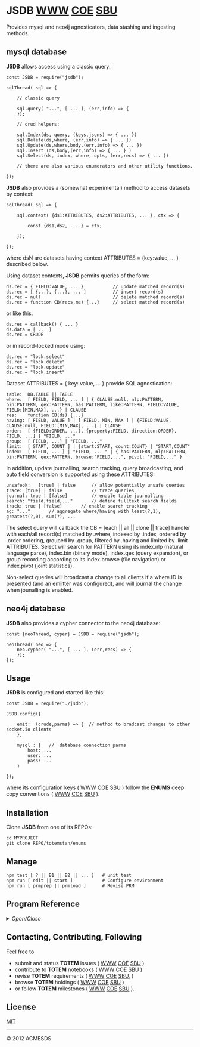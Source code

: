 # JSDB [WWW](https://github.com/totemstan/jsdb)  [COE](https://sc.appdev.proj.coe/acmesds/jsdb)  [SBU](https://gitlab.west.nga.ic.gov/acmesds/jsdb)

Provides mysql and neo4j agnosticators, data stashing and ingesting methods.

## mysql database

**JSDB** allows access using a classic query:

	const JSDB = require("jsdb");
	
	sqlThread( sql => {
	
		// classic query

		sql.query( "...", [ ... ], (err,info) => {
		});
		
		// crud helpers:

		sql.Index(ds, query, (keys,jsons) => { ... })
		sql.Delete(ds,where, (err,info) => { ... })
		sql.Update(ds,where,body,(err,info) => { ... })
		sql.Insert (ds,body,(err,info) => { ... } )
		sql.Select(ds, index, where, opts, (err,recs) => { ... })

		// there are also various enumerators and other utility functions.

	});

**JSDB** also provides a (somewhat experimental) method to access datasets by context:

	sqlThread( sql => {
	
		sql.context( {ds1:ATTRIBUTES, ds2:ATTRIBUTES, ... }, ctx => {

			const {ds1,ds2, ... } = ctx;

		});
		
	});

where dsN are datasets having context ATTRIBUTES = {key:value, ... } described below. 

Using dataset contexts, **JSDB** permits queries of the form:

	ds.rec = { FIELD:VALUE, ... }			// update matched record(s) 
	ds.rec = [ {...}, {...}, ... ]			// insert record(s)
	ds.rec = null 							// delete matched record(s)
	ds.rec = function CB(recs,me) {...}		// select matched record(s)

or like this:

	ds.res = callback() { ... }
	ds.data = [ ... ]
	ds.rec = CRUDE

or in record-locked mode using:

	ds.rec = "lock.select"
	ds.rec = "lock.delete"
	ds.rec = "lock.update"
	ds.rec = "lock.insert"

Dataset ATTRIBUTES = { key: value, ... } provide SQL agnostication:

	table: 	DB.TABLE || TABLE
	where: 	[ FIELD, FIELD, ... ] | { CLAUSE:null, nlp:PATTERN, bin:PATTERN, qex:PATTERN, has:PATTERN, like:PATTERN, FIELD:VALUE, FIELD:[MIN,MAX], ...} | CLAUSE
	res: 	function CB(ds) {...}
	having: [ FIELD, VALUE ] | [ FIELD, MIN, MAX ] | {FIELD:VALUE, CLAUSE:null, FIELD:[MIN,MAX], ...} | CLAUSE
	order: 	[ {FIELD:ORDER, ...}, {property:FIELD, direction:ORDER}, FIELD, ...] | "FIELD, ..."
	group: 	[ FIELD, ...] | "FIELD, ..."
	limit: 	[ START, COUNT ] | {start:START, count:COUNT} | "START,COUNT"
	index:	[ FIELD, ... ] | "FIELD, ... " | { has:PATTERN, nlp:PATTERN, bin:PATTERN, qex:PATTERN, browse:"FIELD,...", pivot: "FIELD,..." }

In addition, update journalling, search tracking, query broadcasting, and auto field conversion is 
supported using these ATTRIBUTES:

	unsafeok: 	[true] | false 		// allow potentially unsafe queries
	trace: [true] | false			// trace queries
	journal: true | [false] 		// enable table journalling
	search: "field,field,..." 		// define fulltext search fields
	track: true | [false] 		// enable search tracking
	ag: "..." 		// aggregate where/having with least(?,1), greatest(?,0), sum(?), ...

The select query will callback the CB = [each || all || clone || trace] handler with each/all record(s) matched 
by .where, indexed by  .index, ordered by .order ordering, grouped by .group, filtered by .having 
and limited by .limit ATTRIBUTES.  Select will search for PATTERN 
using its index.nlp (natural language parse), index.bin (binary mode), index.qex (query expansion), 
or group recording according to its index.browse (file navigation) or index.pivot (joint statistics).

Non-select queries will broadcast a change to all clients if a where.ID is presented (and an emiitter
was configured), and will journal the change when jounalling is enabled.

## neo4j database

**JSDB** also provides a cypher connector to the neo4j database:

	const {neoThread, cyper} = JSDB = require("jsdb");
	
	neoThread( neo => {	
		neo.cypher( "...", [ ... ], (err,recs) => {
		});
	});

## Usage

**JSDB** is configured and started like this:

	const JSDB = require("./jsdb");
	
	JSDB.config({ 
	
		emit:  (crude,parms) => {  // method to bradcast changes to other socket.io clients
		}, 
		
		mysql : {	// 	database connection parms
			host: ...
			user: ...
			pass: ...
		}

	});

where its configuration keys (
[WWW](http://totem.zapto.org/shares/prm/totem/index.html) 
[COE](https://totem.west.ile.nga.ic.gov/shares/prm/totem/index.html) 
[SBU](https://totem.nga.mil/shares/prm/totem/index.html)
)
follow the **ENUMS** deep copy conventions (
[WWW](https://github.com/totemstan/enum) 
[COE](https://sc.appdev.proj.coe/acmesds/enum) 
[SBU](https://gitlab.west.nga.ic.gov/acmesds/enum)
).
	
## Installation

Clone **JSDB** from one of its REPOs:

	cd MYPROJECT
	git clone REPO/totemstan/enums

## Manage 

	npm test [ ? || B1 || B2 || ... ]	# unit test
	npm run [ edit || start ]			# Configure environment
	npm run [ prmprep || prmload ]		# Revise PRM

## Program Reference
<details>
<summary>
<i>Open/Close</i>
</summary>
## Modules

<dl>
<dt><a href="#module_JSDB">JSDB</a></dt>
<dd><p>Provides mysql and neo4j agnosticators as well task queueing.  This module 
documented in accordance with <a href="https://jsdoc.app/">jsdoc</a>.</p>
</dd>
</dl>

## Functions

<dl>
<dt><a href="#parseWild">parseWild()</a></dt>
<dd></dd>
</dl>

<a name="module_JSDB"></a>

## JSDB
Provides mysql and neo4j agnosticators as well task queueing.  This module 
documented in accordance with [jsdoc](https://jsdoc.app/).

**Requires**: <code>module:[enums](https://github.com/totemstan/enums)</code>, <code>module:cluster</code>, <code>module:os</code>, <code>module:fs</code>  
**Author**: [ACMESDS](https://totemstan.github.io)

### Dataset Dependencies

	openv.hawks Queried for moderaters when journalling a dataset.
	openv.journal	Updated with changes when journalling enabled.
	openv.locks Updated when record locks used (e.g. using forms).
	openv.files Databrick files when saving stashes
	openv._stats Databrick stats when saving stashes
	openv.events For storing event data during saving stashes
	openv.profile Client information to manage task queues
	openv.queues Task queues managed by regulator
	openv.cache Place to cache data

### Env Dependencies

	URL_MYSQL=http://$KEY_MYSQL@localhost:3306
	URL_NEO4J=http://$KEY_NEO4J@localhost:7474
	URL_TXMAIL=http://$KEY_TXMAIL@smtp.comcast.net:587
	URL_RXMAIL=
	URL_LEXNEX=https:$KEY_LEXNEX//services-api.lexisnexis.com/v1/  
**Example**  
```js
Create dataset on a new sql thread:

	sqlThread( sql => {
	
		var ds = new JSDB.DS(sql,{
			table:"test.x", 
			rec: (recs) => console.log(recs) 
		});
		
	});
	
```
**Example**  
```js
Create dataset and access each record:

	var ds = new JSDB.DS(sql,{
		table:"test.x",
		limit:[0,1],
		rec: function each(rec) {console.log(rec)}
	});
		
	var ds = new JSDB.DS(sql,{
		table:"test.x",
		trace:1,
		where:{ x: "x=12" },
		rec: function each(rec) {console.log(rec)}});
		
	var ds = new JSDB.DS(sql,{
		table:"test.x",
		trace:1,
		where:{ a: "a = 0.5"},
		rec: function each(rec) {console.log(rec)}
	});
	
	var ds = new JSDB.DS(sql,{
		table:"test.x",
		trace:1,
		where:{ a: "a<30"},
		rec: function each(rec) {console.log(rec)}
	});
	
```
**Example**  
```js
Create dataset and access all records:

	var ds = new JSDB.DS(sql,{
		table:"test.x",
		trace:1,
		where:{
			a: "a<30", 
			b: "b!=0",
			x: "x like '%find%'",
			ID: "ID=5"},
		rec: (recs) => console.log(recs)
	});
	
	var ds = new JSDB.DS(sql,{
		table:"test.x",
		trace:1,
		order:[{property:"a",direction:"asc"}],
		rec: (recs) => console.log(recs)
	});
	
	var ds = new JSDB.DS(sql,{
		table:"test.x",
		trace:1,
		index:{pivot:"root"},
		group:"a,b",
		rec: (recs) => console.log(recs)
	});
	
```
**Example**  
```js
Select ds record(s) matched by ds.where:

	ds.where = {ID: "ID=1"};
	ds.rec = (rec) => console.log(rec);
	
```
**Example**  
```js
Delete ds record(s) matched by ds.where:

	ds.where = {ID:"ID=2"}
	ds.rec = null
	
```
**Example**  
```js
Update ds record(s) matched by ds.where:

	ds.where = null
	ds.rec = [{a:1,b:2,ds:"hello"},{a:10,b:20,x:"there"}]
	ds.where = {ID: "ID=3"}
	ds.rec = {a:100} 
```

* [JSDB](#module_JSDB)
    * _static_
        * [.dsAttrs](#module_JSDB.dsAttrs)
        * [.savers](#module_JSDB.savers)
        * [.dropCard](#module_JSDB.dropCard)
        * [.queues](#module_JSDB.queues)
        * [.errors](#module_JSDB.errors)
        * [.attrs](#module_JSDB.attrs)
        * [.config(opts, cb)](#module_JSDB.config)
        * [.sqlEach()](#module_JSDB.sqlEach)
        * [.sqlAll()](#module_JSDB.sqlAll)
        * [.sqlFirst()](#module_JSDB.sqlFirst)
        * [.sqlContext()](#module_JSDB.sqlContext)
    * _inner_
        * [~getContext()](#module_JSDB..getContext)
        * [~getKeys()](#module_JSDB..getKeys)
        * [~getKeysFull()](#module_JSDB..getKeysFull)
        * [~getJsons()](#module_JSDB..getJsons)
        * [~getTexts()](#module_JSDB..getTexts)
        * [~getSearchables()](#module_JSDB..getSearchables)
        * [~getGeometries()](#module_JSDB..getGeometries)
        * [~getTables()](#module_JSDB..getTables)
        * [~context()](#module_JSDB..context)
        * [~cache()](#module_JSDB..cache)
        * [~beginBulk()](#module_JSDB..beginBulk)
        * [~endBulk()](#module_JSDB..endBulk)
        * [~flattenCatalog()](#module_JSDB..flattenCatalog)
        * [~forFirst()](#module_JSDB..forFirst)
        * [~forEach()](#module_JSDB..forEach)
        * [~forAll()](#module_JSDB..forAll)
        * [~Index(ds, query, cb)](#module_JSDB..Index)
        * [~Delete(ds, where, cb)](#module_JSDB..Delete)
        * [~Update(ds, where, body, cb)](#module_JSDB..Update)
        * [~Insert(ds, body, cb)](#module_JSDB..Insert)
        * [~Select(ds, index, where, opts, cb)](#module_JSDB..Select)
        * [~ingestFile(path, opts, cb)](#module_JSDB..ingestFile)
        * [~serial()](#module_JSDB..serial)
        * [~saveContext()](#module_JSDB..saveContext)
            * [~saveEvents(sql, evs, ctx, cb)](#module_JSDB..saveContext..saveEvents)
                * [~stashify(evs, watchKey, targetPrefix, ctx, stash, cb)](#module_JSDB..saveContext..saveEvents..stashify)
        * [~cypher()](#module_JSDB..cypher)
        * [~clearNet()](#module_JSDB..clearNet)
        * [~saveNodes()](#module_JSDB..saveNodes)
        * [~findAssoc()](#module_JSDB..findAssoc)
        * [~saveNet()](#module_JSDB..saveNet)
        * [~saveEdges()](#module_JSDB..saveEdges)

<a name="module_JSDB.dsAttrs"></a>

### JSDB.dsAttrs
Reserved for dataset attributes

**Kind**: static property of [<code>JSDB</code>](#module_JSDB)  
**Cfg**: <code>Object</code>  
<a name="module_JSDB.savers"></a>

### JSDB.savers
**Kind**: static property of [<code>JSDB</code>](#module_JSDB)  
**Cfg**: <code>Object</code>  
<a name="module_JSDB.dropCard"></a>

### JSDB.dropCard
**Kind**: static property of [<code>JSDB</code>](#module_JSDB)  
**Cfg**: <code>Object</code>  
<a name="module_JSDB.queues"></a>

### JSDB.queues
**Kind**: static property of [<code>JSDB</code>](#module_JSDB)  
**Cfg**: <code>Object</code>  
<a name="module_JSDB.errors"></a>

### JSDB.errors
**Kind**: static property of [<code>JSDB</code>](#module_JSDB)  
**Cfg**: <code>Object</code>  
<a name="module_JSDB.attrs"></a>

### JSDB.attrs
**Kind**: static property of [<code>JSDB</code>](#module_JSDB)  
**Cfg**: <code>Object</code>  
<a name="module_JSDB.config"></a>

### JSDB.config(opts, cb)
Configure JSDB with provided options with optional callback

**Kind**: static method of [<code>JSDB</code>](#module_JSDB)  

| Param | Type | Description |
| --- | --- | --- |
| opts | <code>Object</code> | Options |
| cb | <code>function</code> | callback(sql || null) with sql pooling thread |

<a name="module_JSDB.sqlEach"></a>

### JSDB.sqlEach()
**Kind**: static method of [<code>JSDB</code>](#module_JSDB)  
<a name="module_JSDB.sqlAll"></a>

### JSDB.sqlAll()
**Kind**: static method of [<code>JSDB</code>](#module_JSDB)  
<a name="module_JSDB.sqlFirst"></a>

### JSDB.sqlFirst()
**Kind**: static method of [<code>JSDB</code>](#module_JSDB)  
<a name="module_JSDB.sqlContext"></a>

### JSDB.sqlContext()
**Kind**: static method of [<code>JSDB</code>](#module_JSDB)  
<a name="module_JSDB..getContext"></a>

### JSDB~getContext()
**Kind**: inner method of [<code>JSDB</code>](#module_JSDB)  
<a name="module_JSDB..getKeys"></a>

### JSDB~getKeys()
**Kind**: inner method of [<code>JSDB</code>](#module_JSDB)  
<a name="module_JSDB..getKeysFull"></a>

### JSDB~getKeysFull()
**Kind**: inner method of [<code>JSDB</code>](#module_JSDB)  
<a name="module_JSDB..getJsons"></a>

### JSDB~getJsons()
**Kind**: inner method of [<code>JSDB</code>](#module_JSDB)  
<a name="module_JSDB..getTexts"></a>

### JSDB~getTexts()
**Kind**: inner method of [<code>JSDB</code>](#module_JSDB)  
<a name="module_JSDB..getSearchables"></a>

### JSDB~getSearchables()
**Kind**: inner method of [<code>JSDB</code>](#module_JSDB)  
<a name="module_JSDB..getGeometries"></a>

### JSDB~getGeometries()
**Kind**: inner method of [<code>JSDB</code>](#module_JSDB)  
<a name="module_JSDB..getTables"></a>

### JSDB~getTables()
**Kind**: inner method of [<code>JSDB</code>](#module_JSDB)  
<a name="module_JSDB..context"></a>

### JSDB~context()
**Kind**: inner method of [<code>JSDB</code>](#module_JSDB)  
<a name="module_JSDB..cache"></a>

### JSDB~cache()
Implements generic cache.  Looks for cache given opts.key and, if found, returns cached results on cb(results);
otherwse, if not found, returns results via opts.make(probeSite, opts.parms, cb).  If cacheing fails, then opts.default 
is returned.  The returned results will always contain a results.ID for its cached ID.  If a opts.default is not provided,
then the cb callback in not made.

**Kind**: inner method of [<code>JSDB</code>](#module_JSDB)  
<a name="module_JSDB..beginBulk"></a>

### JSDB~beginBulk()
**Kind**: inner method of [<code>JSDB</code>](#module_JSDB)  
<a name="module_JSDB..endBulk"></a>

### JSDB~endBulk()
**Kind**: inner method of [<code>JSDB</code>](#module_JSDB)  
<a name="module_JSDB..flattenCatalog"></a>

### JSDB~flattenCatalog()
Flatten entire database for searching the catalog.  Need to rework using serial

**Kind**: inner method of [<code>JSDB</code>](#module_JSDB)  
<a name="module_JSDB..forFirst"></a>

### JSDB~forFirst()
**Kind**: inner method of [<code>JSDB</code>](#module_JSDB)  
<a name="module_JSDB..forEach"></a>

### JSDB~forEach()
**Kind**: inner method of [<code>JSDB</code>](#module_JSDB)  
<a name="module_JSDB..forAll"></a>

### JSDB~forAll()
**Kind**: inner method of [<code>JSDB</code>](#module_JSDB)  
<a name="module_JSDB..Index"></a>

### JSDB~Index(ds, query, cb)
Index records.

**Kind**: inner method of [<code>JSDB</code>](#module_JSDB)  

| Param | Type | Description |
| --- | --- | --- |
| ds | <code>String</code> | name of dataset table |
| query | <code>Object</code> | hash of search options {"=": {....}, ">": {....}, ....} |
| cb | <code>function</code> | callback(keys,jsons) |

<a name="module_JSDB..Delete"></a>

### JSDB~Delete(ds, where, cb)
Delete records.

**Kind**: inner method of [<code>JSDB</code>](#module_JSDB)  

| Param | Type | Description |
| --- | --- | --- |
| ds | <code>String</code> | name of dataset table |
| where | <code>Object</code> | hash of search options {"=": {....}, ">": {....}, ....} |
| cb | <code>function</code> | callback(err,info) |

<a name="module_JSDB..Update"></a>

### JSDB~Update(ds, where, body, cb)
Update records.

**Kind**: inner method of [<code>JSDB</code>](#module_JSDB)  

| Param | Type | Description |
| --- | --- | --- |
| ds | <code>String</code> | name of dataset table |
| where | <code>Object</code> | hash of search options {"=": {....}, ">": {....}, ....} |
| body | <code>Object</code> | data for update |
| cb | <code>function</code> | callback(err,info) |

<a name="module_JSDB..Insert"></a>

### JSDB~Insert(ds, body, cb)
Insert records.

**Kind**: inner method of [<code>JSDB</code>](#module_JSDB)  

| Param | Type | Description |
| --- | --- | --- |
| ds | <code>String</code> | name of dataset table |
| body | <code>Object</code> | data for insert |
| cb | <code>function</code> | callback(err,info) |

<a name="module_JSDB..Select"></a>

### JSDB~Select(ds, index, where, opts, cb)
Select records.

**Kind**: inner method of [<code>JSDB</code>](#module_JSDB)  

| Param | Type | Description |
| --- | --- | --- |
| ds | <code>String</code> | name of dataset table |
| index | <code>Object</code> | hash of { "TO":"FROM", "TO":"STORE$KEY", ....} keys to select |
| where | <code>Object</code> | hash of search options {"=": {....}, ">": {....}, ....} |
| opts | <code>Object</code> | limit,offset,client,pivot,browse,sort options |
| cb | <code>function</code> | callback(err,recs) |

<a name="module_JSDB..ingestFile"></a>

### JSDB~ingestFile(path, opts, cb)
Ingest a comma-delimited, column-headered stream at path using the supplied
streaming options.  Records are inserted into the sql target table defined 
by the path = /.../target.type.  The keys="recKey:asKey sqlType,..." defines
how record values are stored.

**Kind**: inner method of [<code>JSDB</code>](#module_JSDB)  

| Param | Type | Description |
| --- | --- | --- |
| path | <code>String</code> | source file |
| opts | <code>Object</code> | {keys,comma,newline,limit,as,batch} streaming options |
| cb | <code>function</code> | Callback([record,...]) |

<a name="module_JSDB..serial"></a>

### JSDB~serial()
Serialize a select query.

**Kind**: inner method of [<code>JSDB</code>](#module_JSDB)  
**Example**  
```js
sql.serial({
		ds1: "SELECT ... ",
		ds2: "SELECT ... ", ...
		ds3: "/dataset?...", 
		ds4: "/dataset?...", ...
	}, ctx, ctx => {
		// ctx[ ds1 || ds2 || ... ] records
	});
```
<a name="module_JSDB..saveContext"></a>

### JSDB~saveContext()
Aggregate and save events evs = [ev, ...] || { } under direction of the 
supplied context ctx = { Save: { ... }, Ingest: true||false, Export: true||false,
... }.  Stashify is used to 
aggreagate data using [ev, ...].stashify( "at", "Save_", ctx ) where events ev = 
{ at: KEY, A: a1, B: b1, ... } || { x: x1, y: y1 } are saved in Save_KEY = 
{A: [a1, a2,  ...], B: [b1, b2, ...], ...} iff Save_KEY is in the supplied ctx.

**Kind**: inner method of [<code>JSDB</code>](#module_JSDB)  

* [~saveContext()](#module_JSDB..saveContext)
    * [~saveEvents(sql, evs, ctx, cb)](#module_JSDB..saveContext..saveEvents)
        * [~stashify(evs, watchKey, targetPrefix, ctx, stash, cb)](#module_JSDB..saveContext..saveEvents..stashify)

<a name="module_JSDB..saveContext..saveEvents"></a>

#### saveContext~saveEvents(sql, evs, ctx, cb)
Stash aggregated events evs = { at: "AT", ... } into context Save_AT keys then callback cb
with remaining events.

**Kind**: inner method of [<code>saveContext</code>](#module_JSDB..saveContext)  

| Param | Type | Description |
| --- | --- | --- |
| sql | <code>object</code> | sql connection |
| evs | <code>object</code> | events to be saved |
| ctx | <code>object</code> | notebook context |
| cb | <code>function</code> | callback(ev,stat) |

<a name="module_JSDB..saveContext..saveEvents..stashify"></a>

##### saveEvents~stashify(evs, watchKey, targetPrefix, ctx, stash, cb)
Aggregate ctx keys into optional Save_KEY stashes such that:

	[	
		{ at: "KEY", A: a1, B: b1, ... }, 
		{ at: "KEY", A: a2, B: b2, ... }, ... 
		{ x: x1, y: y1 },
		{ x: x2, y: y2 },	...
	].stashify( "at", "Save_", {Save_KEY: {}, ...} , stash, cb )

creates stash.Save_KEY = {A: [a1, a2,  ...], B: [b1, b2, ...], ...} iff Save_KEY is in the
supplied context ctx.   If no stash.rem is provided by the ctx, the {x, y, ...} are 
appended (w/o aggregation) to stash.remainder. Conversely, if ctx contains a stash.rem, 
the {x, y, ...} are aggregated to stash.rem.

**Kind**: inner method of [<code>saveEvents</code>](#module_JSDB..saveContext..saveEvents)  

| Param | Type | Description |
| --- | --- | --- |
| evs | <code>object</code> | events to be saved |
| watchKey | <code>String</code> | this = [ { watchKey:"KEY", x:X, y: Y, ...}, ... } |
| targetPrefix | <code>String</code> | stash = { (targetPrefix + watchKey): { x: [X,...], y: [Y,...], ... }, ... } |
| ctx | <code>Object</code> | plugin context keys |
| stash | <code>Object</code> | refactored output suitable for a Save_KEY |
| cb | <code>function</code> | callback(ev,stat) returns refactored result to put into stash |

<a name="module_JSDB..cypher"></a>

### JSDB~cypher()
**Kind**: inner method of [<code>JSDB</code>](#module_JSDB)  
<a name="module_JSDB..clearNet"></a>

### JSDB~clearNet()
**Kind**: inner method of [<code>JSDB</code>](#module_JSDB)  
<a name="module_JSDB..saveNodes"></a>

### JSDB~saveNodes()
**Kind**: inner method of [<code>JSDB</code>](#module_JSDB)  
<a name="module_JSDB..findAssoc"></a>

### JSDB~findAssoc()
**Kind**: inner method of [<code>JSDB</code>](#module_JSDB)  
<a name="module_JSDB..saveNet"></a>

### JSDB~saveNet()
**Kind**: inner method of [<code>JSDB</code>](#module_JSDB)  
<a name="module_JSDB..saveEdges"></a>

### JSDB~saveEdges()
**Kind**: inner method of [<code>JSDB</code>](#module_JSDB)  
<a name="parseWild"></a>

## parseWild()
**Kind**: global function  
</details>

## Contacting, Contributing, Following

Feel free to 
* submit and status **TOTEM** issues (
[WWW](http://totem.zapto.org/issues.view) 
[COE](https://totem.west.ile.nga.ic.gov/issues.view) 
[SBU](https://totem.nga.mil/issues.view)
)  
* contribute to **TOTEM** notebooks (
[WWW](http://totem.zapto.org/shares/notebooks/) 
[COE](https://totem.west.ile.nga.ic.gov/shares/notebooks/) 
[SBU](https://totem.nga.mil/shares/notebooks/)
)  
* revise **TOTEM** requirements (
[WWW](http://totem.zapto.org/reqts.view) 
[COE](https://totem.west.ile.nga.ic.gov/reqts.view) 
[SBU](https://totem.nga.mil/reqts.view), 
)  
* browse **TOTEM** holdings (
[WWW](http://totem.zapto.org/) 
[COE](https://totem.west.ile.nga.ic.gov/) 
[SBU](https://totem.nga.mil/)
)  
* or follow **TOTEM** milestones (
[WWW](http://totem.zapto.org/milestones.view) 
[COE](https://totem.west.ile.nga.ic.gov/milestones.view) 
[SBU](https://totem.nga.mil/milestones.view)
).

## License

[MIT](LICENSE)

* * *

&copy; 2012 ACMESDS
